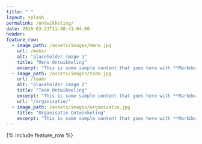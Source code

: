 ```yaml
---
title: " "
layout: splash
permalink: /ontwikkeling/
date: 2016-03-23T11:48:41-04:00
header:
feature_row:
  - image_path: /assets/images/mens.jpg
    url: /mens/
    alt: "placeholder image 1"
    title: "Mens Ontwikkeling"
    excerpt: "This is some sample content that goes here with **Markdown** formatting."
  - image_path: /assets/images/team.jpg
    url: /team/
    alt: "placeholder image 2"
    title: "Team Ontwikkeling"
    excerpt: "This is some sample content that goes here with **Markdown** formatting."
    url: "/organisatie/"
  - image_path: /assets/images/organisatie.jpg
    title: "Organisatie Ontwikkeling"
    excerpt: "This is some sample content that goes here with **Markdown** formatting."
---
```


{% include feature_row %}

